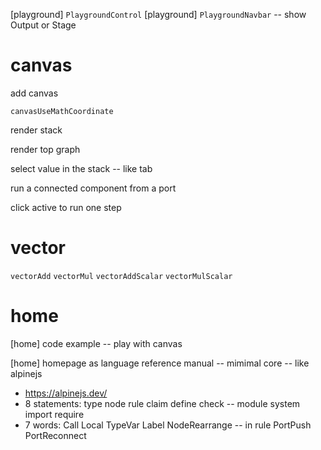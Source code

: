 [playground] `PlaygroundControl`
[playground] `PlaygroundNavbar` -- show Output or Stage

# canvas

add canvas

`canvasUseMathCoordinate`

render stack

render top graph

select value in the stack -- like tab

run a connected component from a port

click active to run one step

# vector

`vectorAdd`
`vectorMul`
`vectorAddScalar`
`vectorMulScalar`

# home

[home] code example -- play with canvas

[home] homepage as language reference manual -- mimimal core -- like alpinejs

- https://alpinejs.dev/
- 8 statements: type node rule claim define check -- module system import require
- 7 words: Call Local TypeVar Label NodeRearrange -- in rule PortPush PortReconnect
